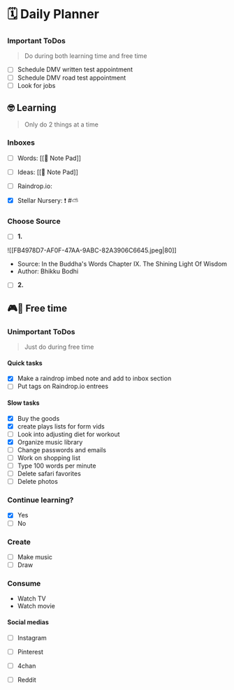 # 🗓 Daily Planner

### Important ToDos

> Do during both learning time and free time

- [ ] Schedule DMV written test appointment 
- [ ] Schedule DMV road test appointment
- [ ] Look for jobs

## 🤓 Learning

> Only do 2 things at a time

### Inboxes

- [ ] Words:  [[📝 Note Pad]]
- [ ] Ideas: [[📝 Note Pad]]
- [ ] Raindrop.io:  
- [x] Stellar Nursery: ❗️ #⛅️


### Choose Source

- [ ] **1.** 

![[FB4978D7-AF0F-47AA-9ABC-82A3906C6645.jpeg|80]]
- Source: In the Buddha's Words Chapter IX. The Shining Light Of Wisdom
- Author: Bhikku Bodhi

- [ ] **2.**

## 🎮🎨 Free time

### Unimportant ToDos

> Just do during free time

#### Quick tasks
- [x] Make a raindrop imbed note and add to inbox section
- [ ] Put tags on Raindrop.io entrees 

#### Slow tasks
- [x] Buy the goods
- [x] create plays lists for form vids
- [ ] Look into adjusting diet for workout
- [x] Organize music library 
- [ ] Change passwords and emails 
- [ ] Work on shopping list 
- [ ] Type 100 words per minute
- [ ] Delete safari favorites 
- [ ] Delete photos

### Continue learning?

- [x] Yes
- [ ] No

### Create

- [ ] Make music
- [ ] Draw

### Consume

- Watch TV 
- Watch movie 

#### Social medias 

- [ ] Instagram
- [ ] Pinterest
- [ ] 4chan
- [ ] Reddit

